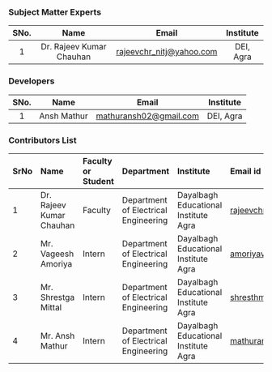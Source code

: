 <!-- Remove all lines above this line before making changes to the file -->
### Subject Matter Experts
| SNo. | Name | Email | Institute |
| :---: | :---: | :---: | :---: |
| 1 | Dr. Rajeev Kumar Chauhan | rajeevchr_nitj@yahoo.com | DEI, Agra |

### Developers
| SNo. | Name | Email | Institute |
| :---: | :---: | :---: | :---: |
| 1 | Ansh Mathur | mathuransh02@gmail.com | DEI, Agra |

### Contributors List

SrNo | Name | Faculty or Student | Department| Institute | Email id
:--|:--|:--|:--|:--|:--|
1 | Dr. Rajeev Kumar Chauhan | Faculty | Department of Electrical Engineering | Dayalbagh Educational Institute Agra | rajeevchr_nitj@yahoo.com
2 | Mr. Vageesh Amoriya | Intern | Department of Electrical Engineering | Dayalbagh Educational Institute Agra | amoriyavageesh01@gmail.com
3 | Mr. Shrestga Mittal | Intern | Department of Electrical Engineering | Dayalbagh Educational Institute Agra | shresthmittall2000@gmail.com
4 | Mr. Ansh Mathur | Intern | Department of Electrical Engineering | Dayalbagh Educational Institute Agra | mathuransh02@gmail.com
